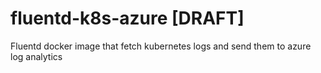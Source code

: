 # fluentd-k8s-azure [DRAFT]
Fluentd docker image that fetch kubernetes logs and send them 
to azure log analytics
